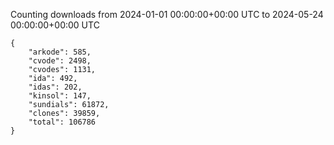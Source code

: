 
Counting downloads from 2024-01-01 00:00:00+00:00 UTC to 2024-05-24 00:00:00+00:00 UTC

```
{
    "arkode": 585,
    "cvode": 2498,
    "cvodes": 1131,
    "ida": 492,
    "idas": 202,
    "kinsol": 147,
    "sundials": 61872,
    "clones": 39859,
    "total": 106786
}
```
